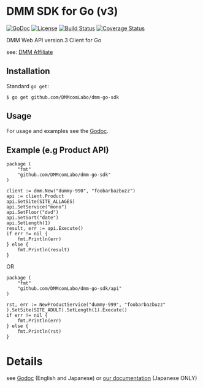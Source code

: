 # DMM SDK for Go (v3)
[![GoDoc](https://img.shields.io/badge/go-reference-blue.svg?style=flat-square)](https://godoc.org/github.com/DMMcomLabo/dmm-go-sdk)
[![License](http://img.shields.io/badge/license-mit-blue.svg?style=flat-square)](https://github.com/DMMcomLabo/dmm-go-sdk/blob/master/LICENSE)
[![Build Status](http://img.shields.io/travis/DMMcomLabo/dmm-go-sdk.svg?style=flat-square)](https://travis-ci.org/DMMcomLabo/dmm-go-sdk)
[![Coverage Status](https://img.shields.io/coveralls/DMMcomLabo/dmm-go-sdk.svg?style=flat-square)](https://coveralls.io/github/DMMcomLabo/dmm-go-sdk?branch=master)

DMM Web API version.3 Client for Go

see: [DMM Affiliate](https://affiliate.dmm.com/)

## Installation

Standard `go get`:

```
$ go get github.com/DMMcomLabo/dmm-go-sdk
```

## Usage

For usage and examples see the [Godoc](https://godoc.org/github.com/DMMcomLabo/dmm-go-sdk).

## Example (e.g Product API)

```
package (
    "fmt"
    "github.com/DMMcomLabo/dmm-go-sdk"
)

client := dmm.New("dummy-990", "foobarbazbuzz")
api := client.Product
api.SetSite(SITE_ALLAGES)
api.SetService("mono")
api.SetFloor("dvd")
api.SetSort("date")
api.SetLength(1)
result, err := api.Execute()
if err != nil {
    fmt.Println(err)
} else {
    fmt.Println(result)
}
```

OR

```
package (
    "fmt"
    "github.com/DMMcomLabo/dmm-go-sdk/api"
)

rst, err := NewProductService("dummy-999", "foobarbazbuzz" ).SetSite(SITE_ADULT).SetLength(1).Execute()
if err != nil {
    fmt.Println(err)
} else {
    fmt.Println(rst)
}
```

# Details

see [Godoc](https://godoc.org/github.com/DMMcomLabo/dmm-go-sdk/api) (English and Japanese) or [our documentation](https://github.com/DMMcomLabo/dmm-go-sdk/blob/master/docs/README.md) (Japanese ONLY)
